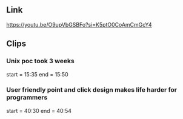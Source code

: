 ## Link
https://youtu.be/O9upVbGSBFo?si=K5ptO0CoAmCmGcY4

## Clips

### Unix poc took 3 weeks
start = 15:35
end = 15:50

### User friendly point and click design makes life harder for programmers
start = 40:30
end = 40:54
